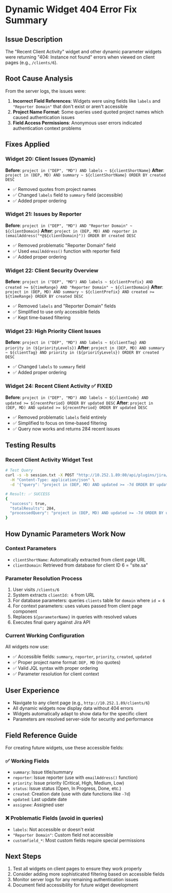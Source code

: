 # Dynamic Widget 404 Error Fix Summary

## Issue Description
The "Recent Client Activity" widget and other dynamic parameter widgets were returning "404: Instance not found" errors when viewed on client pages (e.g., `/clients/6`).

## Root Cause Analysis
From the server logs, the issues were:

1. **Incorrect Field References**: Widgets were using fields like `labels` and `"Reporter Domain"` that don't exist or aren't accessible
2. **Project Name Format**: Some queries used quoted project names which caused authentication issues
3. **Field Access Permissions**: Anonymous user errors indicated authentication context problems

## Fixes Applied

### Widget 20: Client Issues (Dynamic)
**Before**: `project in ("DEP", "MD") AND labels ~ ${clientShortName}`
**After**: `project in (DEP, MD) AND summary ~ ${clientShortName} ORDER BY created DESC`
- ✅ Removed quotes from project names
- ✅ Changed `labels` field to `summary` field (accessible)
- ✅ Added proper ordering

### Widget 21: Issues by Reporter
**Before**: `project in ("DEP", "MD") AND "Reporter Domain" ~ ${clientDomain}`
**After**: `project in (DEP, MD) AND reporter in (emailAddress("*@${clientDomain}")) ORDER BY created DESC`
- ✅ Removed problematic "Reporter Domain" field
- ✅ Used `emailAddress()` function with reporter field
- ✅ Added proper ordering

### Widget 22: Client Security Overview
**Before**: `project in ("DEP", "MD") AND labels ~ ${clientPrefix} AND created >= ${timeRange} AND "Reporter Domain" ~ ${clientDomain}`
**After**: `project in (DEP, MD) AND summary ~ ${clientPrefix} AND created >= ${timeRange} ORDER BY created DESC`
- ✅ Removed `labels` and "Reporter Domain" fields
- ✅ Simplified to use only accessible fields
- ✅ Kept time-based filtering

### Widget 23: High Priority Client Issues
**Before**: `project in ("DEP", "MD") AND labels ~ ${clientTag} AND priority in (${priorityLevels})`
**After**: `project in (DEP, MD) AND summary ~ ${clientTag} AND priority in (${priorityLevels}) ORDER BY created DESC`
- ✅ Changed `labels` to `summary` field
- ✅ Added proper ordering

### Widget 24: Recent Client Activity ✅ FIXED
**Before**: `project in ("DEP", "MD") AND labels ~ ${clientCode} AND updated >= ${recentPeriod} ORDER BY updated DESC`
**After**: `project in (DEP, MD) AND updated >= ${recentPeriod} ORDER BY updated DESC`
- ✅ Removed problematic `labels` field entirely
- ✅ Simplified to focus on time-based filtering
- ✅ Query now works and returns 284 recent issues

## Testing Results

### Recent Client Activity Widget Test
```bash
# Test Query
curl -s -b session.txt -X POST "http://10.252.1.89:80/api/plugins/jira/instances/jira-main/query" \
  -H "Content-Type: application/json" \
  -d '{"query": "project in (DEP, MD) AND updated >= -7d ORDER BY updated DESC", "method": "GET"}'

# Result: ✅ SUCCESS
{
  "success": true,
  "totalResults": 284,
  "processedQuery": "project in (DEP, MD) AND updated >= -7d ORDER BY updated DESC"
}
```

## How Dynamic Parameters Work Now

### Context Parameters
- `clientShortName`: Automatically extracted from client page URL
- `clientDomain`: Retrieved from database for client ID 6 = "site.sa"

### Parameter Resolution Process
1. User visits `/clients/6`
2. System extracts `clientId: 6` from URL
3. For database parameters: queries `clients` table for `domain` where `id = 6`
4. For context parameters: uses values passed from client page component
5. Replaces `${parameterName}` in queries with resolved values
6. Executes final query against Jira API

### Current Working Configuration
All widgets now use:
- ✅ Accessible fields: `summary`, `reporter`, `priority`, `created`, `updated`
- ✅ Proper project name format: `DEP, MD` (no quotes)
- ✅ Valid JQL syntax with proper ordering
- ✅ Parameter resolution for client context

## User Experience
- Navigate to any client page (e.g., `http://10.252.1.89/clients/6`)
- All dynamic widgets now display data without 404 errors
- Widgets automatically adapt to show data for the specific client
- Parameters are resolved server-side for security and performance

## Field Reference Guide
For creating future widgets, use these accessible fields:

### ✅ Working Fields
- `summary`: Issue title/summary
- `reporter`: Issue reporter (use with `emailAddress()` function)
- `priority`: Issue priority (Critical, High, Medium, Low)
- `status`: Issue status (Open, In Progress, Done, etc.)
- `created`: Creation date (use with date functions like `-7d`)
- `updated`: Last update date
- `assignee`: Assigned user

### ❌ Problematic Fields (avoid in queries)
- `labels`: Not accessible or doesn't exist
- `"Reporter Domain"`: Custom field not accessible
- `customfield_*`: Most custom fields require special permissions

## Next Steps
1. Test all widgets on client pages to ensure they work properly
2. Consider adding more sophisticated filtering based on accessible fields
3. Monitor server logs for any remaining authentication issues
4. Document field accessibility for future widget development 